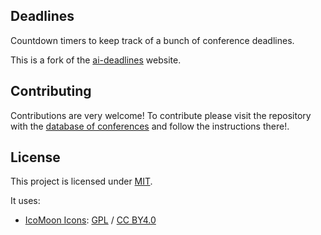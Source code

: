 ## Deadlines

Countdown timers to keep track of a bunch of conference deadlines.

This is a fork of the [ai-deadlines](https://github.com/paperswithcode/ai-deadlines) website.

## Contributing

Contributions are very welcome! To contribute please visit the repository with the [database of conferences](https://github.com/hci-deadlines/conf-database) and follow the instructions there!.

## License

This project is licensed under [MIT][1].

It uses:

- [IcoMoon Icons](https://icomoon.io/#icons-icomoon): [GPL](http://www.gnu.org/licenses/gpl.html) / [CC BY4.0](http://creativecommons.org/licenses/by/4.0/)

[1]: https://abhshkdz.mit-license.org
